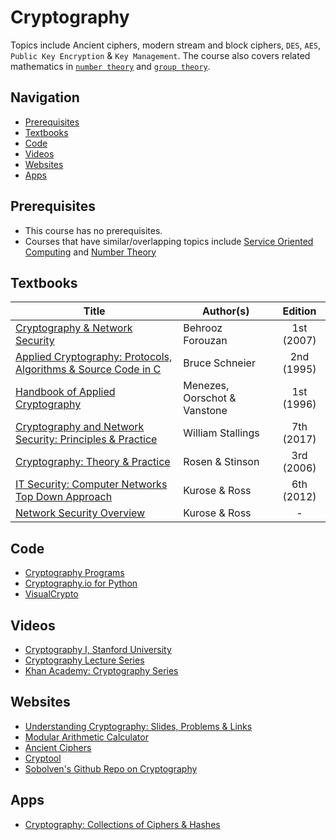 # Cryptography

Topics include Ancient ciphers, modern stream and block ciphers, `DES`, `AES`, `Public Key Encryption` & `Key Management`. The course also covers related mathematics in [`number theory`](https://brilliant.org/wiki/number-theory/) and [`group theory`](https://brilliant.org/wiki/group-theory-introduction/).

## Navigation

*   [Prerequisites](#prerequisites)
*   [Textbooks](#textbooks)
*   [Code](#code)
*   [Videos](#videos)
*   [Websites](#websites)
*   [Apps](#apps)

## Prerequisites
*   This course has no prerequisites.
*   Courses that have similar/overlapping topics include [Service Oriented Computing](/courses/CSF466) and [Number Theory](/courses/MATHF2)

## Textbooks

| Title | Author(s) | Edition |
| -------------|-------------|:-----:|
| [Cryptography & Network Security](https://drive.google.com/open?id=1Vf73PJP7QrXejTgdqTDJ5T1eGiE3zibY) | Behrooz Forouzan | 1st (2007) |
| [Applied Cryptography: Protocols, Algorithms & Source Code in C](https://drive.google.com/open?id=1cNJUrNE6Yd2U88cf6ZLejVuoEbauiro6) | Bruce Schneier | 2nd (1995) |
| [Handbook of Applied Cryptography](https://drive.google.com/open?id=15sEFFA096DarPbYHtqzk1RcczjQd2al9) | Menezes, Oorschot & Vanstone | 1st (1996) |
| [Cryptography and Network Security: Principles & Practice](https://drive.google.com/open?id=1yZDX1LFKibzMQ5xuzhVrNQkFDJaEyUrk)| William Stallings | 7th (2017) |
| [Cryptography: Theory & Practice](https://drive.google.com/open?id=1MRonL21yNr_oHe3px0ZJyHEtW7Clg8ge)| Rosen & Stinson  | 3rd (2006) |
| [IT Security: Computer Networks Top Down Approach](https://drive.google.com/open?id=1zrokwRuL0QJFpEImzlI4EoDP-cdYSI9k)| Kurose & Ross | 6th (2012) |
| [Network Security Overview](https://drive.google.com/open?id=1nqJ0-KzcggBg_huWSgSjfm5WNByJwwt5)| Kurose & Ross | - |

## Code
*   [Cryptography Programs](https://www.github.com/eash-98/Cryptography)
*   [Cryptography.io for Python](https://cryptography.io/en/latest/)
*   [VisualCrypto](https://github.com/ageron/visual_crypto)

## Videos
*   [Cryptography I, Stanford University](https://www.coursera.org/learn/crypto?)
*   [Cryptography Lecture Series](https://www.youtube.com/playlist?list=PL2jrku-ebl3H50FiEPr4erSJiJHURM9BX)
*   [Khan Academy: Cryptography Series](https://www.khanacademy.org/computing/computer-science/cryptography)

## Websites
*   [Understanding Cryptography: Slides, Problems & Links](http://www.crypto-textbook.com/)
*   [Modular Arithmetic Calculator](http://users.wpi.edu/~martin/mod.html)
*   [Ancient Ciphers](http://rumkin.com/tools/cipher/)
*   [Cryptool](https://www.cryptool.org/en/)
*   [Sobolven's Github Repo on Cryptography](https://github.com/sobolevn/awesome-cryptography)


## Apps
*   [Cryptography: Collections of Ciphers & Hashes](https://play.google.com/store/apps/details?id=com.nitramite.cryptography&hl=en_IN)
